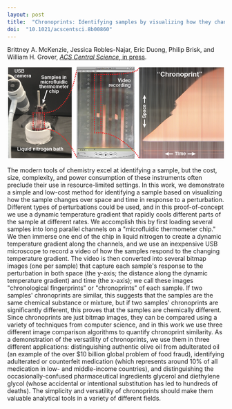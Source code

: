```yaml
---
layout: post
title:  "Chronoprints: Identifying samples by visualizing how they change over space and time"
doi:  "10.1021/acscentsci.8b00860"
---
```


Brittney A. McKenzie, Jessica Robles-Najar, Eric Duong, Philip Brisk, and William H. Grover, [*ACS Central Science*, in press](https://pubs.acs.org/doi/10.1021/acscentsci.8b00860).

<img src="/assets/chronoprints.png">

The modern tools of chemistry excel at identifying a sample, but the cost, size, complexity, and power consumption of these instruments often preclude their use in resource-limited settings.  In this work, we demonstrate a simple and low-cost method for identifying a sample based on visualizing how the sample changes over space and time in response to a perturbation.  Different types of perturbations could be used, and in this proof-of-concept we use a dynamic temperature gradient that rapidly cools different parts of the sample at different rates.  We accomplish this by first loading several samples into long parallel channels on a "microfluidic thermometer chip."  We then immerse one end of the chip in liquid nitrogen to create a dynamic temperature gradient along the channels, and we use an inexpensive USB microscope to record a video of how the samples respond to the changing temperature gradient.  The video is then converted into several bitmap images (one per sample) that capture each sample's response to the perturbation in both space (the y-axis; the distance along the dynamic temperature gradient) and time (the x-axis); we call these images "chronological fingerprints" or "chronoprints" of each sample.  If two samples' chronoprints are similar, this suggests that the samples are the same chemical substance or mixture, but if two samples' chronoprints are significantly different, this proves that the samples are chemically different.  Since chronoprints are just bitmap images, they can be compared using a variety of techniques from computer science, and in this work we use three different image comparison algorithms to quantify chronoprint similarity.  As a demonstration of the versatility of chronoprints, we use them in three different applications:  distinguishing authentic olive oil from adulterated oil (an example of the over $10 billion global problem of food fraud), identifying adulterated or counterfeit medication (which represents around 10% of all medication in low- and middle-income countries), and distinguishing the occasionally-confused pharmaceutical ingredients glycerol and diethylene glycol (whose accidental or intentional substitution has led to hundreds of deaths).  The simplicity and versatility of chronoprints should make them valuable analytical tools in a variety of different fields.
